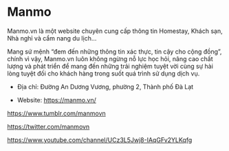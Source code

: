 # Manmo

Manmo.vn là một website chuyên cung cấp thông tin Homestay, Khách sạn, Nhà nghỉ và cẩm nang du lịch...

Mang sứ mệnh “đem đến những thông tin xác thực, tin cậy cho cộng đồng”, chính vì vậy, Manmo.vn luôn không ngừng nỗ lực học hỏi, nâng cao chất lượng và phát triển để mang đến những trải nghiệm tuyệt vời cùng sự hài lòng tuyệt đối cho khách hàng trong suốt quá trình sử dụng dịch vụ.

- Địa chỉ: Đường An Dương Vương, phường 2, Thành phố Đà Lạt

- Website: https://manmo.vn/

https://www.tumblr.com/manmovn

https://twitter.com/manmovn

https://www.youtube.com/channel/UCz3L5Jwj8-IAqGFv2YLKqfg
